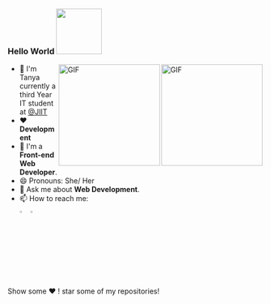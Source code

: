 ### Hello World  <img src="https://media.giphy.com/media/26xBwdIuRJiAIqHwA/giphy.gif" width="90px">

<img align="right" alt="GIF" height="200px" src="https://media.giphy.com/media/USV0ym3bVWQJJmNu3N/giphy.gif" />
<img align="right" alt="GIF" height="200px" src="https://media.giphy.com/media/du3J3cXyzhj75IOgvA/giphy.gif" />

- :school: I'm Tanya currently a third Year IT student at <a href="http://www.jiit.ac.in/">@JIIT  </a>
- ❤️ **Development**
- 🤟 I'm a **Front-end Web Developer**.
- 😄 Pronouns: She/ Her
- 🤔 Ask me about **Web Development**.
- 📫 How to reach me: 
  [<br><img src="https://img.icons8.com/color/48/000000/linkedin.png" width="3.5%"/>](https://www.linkedin.com/in/tanya-pandhi-ba89481b3/)
  <a href="mailto:pandhitanya.com"> <img src="https://img.icons8.com/fluent/48/000000/gmail.png" width="3.5%"/> </a>

Show some ❤️ ! star some of my repositories!
